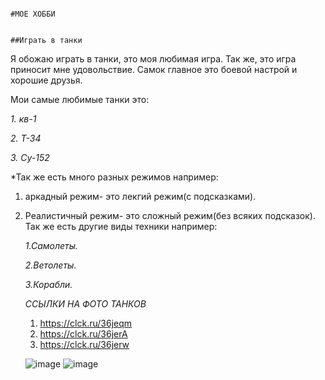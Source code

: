                                                                            #МОЕ ХОББИ

                                                                          ##Играть в танки
                                                                          

Я обожаю играть в танки, это моя любимая игра. Так же, это игра приносит мне удовольствие. 
Самок главное это боевой настрой и хорошие друзья.

Мои самые любимые танки это:

*1. кв-1*

*2. Т-34*

*3. Су-152*


   *Так же есть много разных режимов например:
   1. аркадный режим- это лекгий режим(с подсказками).
   2. Реалистичный режим- это сложный режим(без всяких подсказок).
      Так же есть другие виды техники например:
      
      *1.Самолеты.*
      
      *2.Ветолеты.*
      
      *3.Корабли.*
      

      *ССЫЛКИ НА ФОТО ТАНКОВ*
      1. https://clck.ru/36jeqm
      2. https://clck.ru/36jerA
      3. https://clck.ru/36jerw
     
      ![image](https://github.com/Yarikttyui/Garan_HW1/assets/149003486/91c30445-a2a1-4e35-8e3f-41ef3f47a257)            ![image](https://github.com/Yarikttyui/Garan_HW1/assets/149003486/3169aff7-ea86-4596-8026-882561281360)

      

      
   

